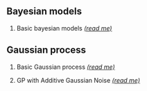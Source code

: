 
## Bayesian models

1. Basic bayesian models [*(read me)*](https://heartofsaigon.github.io/writing-collection/01_Bayesian-models/01A_basic-bayesian-model.html)

## Gaussian process

1. Basic Gaussian process [*(read me)*](https://heartofsaigon.github.io/writing-collection/02_Gaussian-process/02A_basic-gaussian-process-models.html)

2. GP with Additive Gaussian Noise [*(read me)*](https://heartofsaigon.github.io/writing-collection/02_Gaussian-process/02B_gp-with-additive-gaussian-noise.html)

